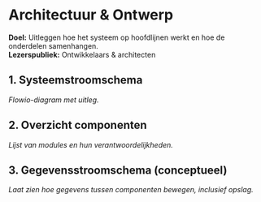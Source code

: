 # Architectuur & Ontwerp
**Doel:** Uitleggen hoe het systeem op hoofdlijnen werkt en hoe de onderdelen samenhangen.  
**Lezerspubliek:** Ontwikkelaars & architecten

## 1. Systeemstroomschema
_Flowio-diagram met uitleg._

## 2. Overzicht componenten
_Lijst van modules en hun verantwoordelijkheden._

## 3. Gegevensstroomschema (conceptueel)
_Laat zien hoe gegevens tussen componenten bewegen, inclusief opslag._
